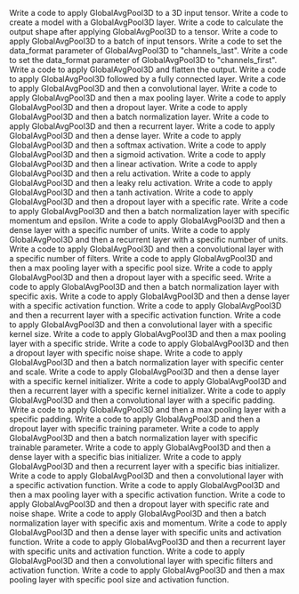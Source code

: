 Write a code to apply GlobalAvgPool3D to a 3D input tensor.
Write a code to create a model with a GlobalAvgPool3D layer.
Write a code to calculate the output shape after applying GlobalAvgPool3D to a tensor.
Write a code to apply GlobalAvgPool3D to a batch of input tensors.
Write a code to set the data_format parameter of GlobalAvgPool3D to "channels_last".
Write a code to set the data_format parameter of GlobalAvgPool3D to "channels_first".
Write a code to apply GlobalAvgPool3D and flatten the output.
Write a code to apply GlobalAvgPool3D followed by a fully connected layer.
Write a code to apply GlobalAvgPool3D and then a convolutional layer.
Write a code to apply GlobalAvgPool3D and then a max pooling layer.
Write a code to apply GlobalAvgPool3D and then a dropout layer.
Write a code to apply GlobalAvgPool3D and then a batch normalization layer.
Write a code to apply GlobalAvgPool3D and then a recurrent layer.
Write a code to apply GlobalAvgPool3D and then a dense layer.
Write a code to apply GlobalAvgPool3D and then a softmax activation.
Write a code to apply GlobalAvgPool3D and then a sigmoid activation.
Write a code to apply GlobalAvgPool3D and then a linear activation.
Write a code to apply GlobalAvgPool3D and then a relu activation.
Write a code to apply GlobalAvgPool3D and then a leaky relu activation.
Write a code to apply GlobalAvgPool3D and then a tanh activation.
Write a code to apply GlobalAvgPool3D and then a dropout layer with a specific rate.
Write a code to apply GlobalAvgPool3D and then a batch normalization layer with specific momentum and epsilon.
Write a code to apply GlobalAvgPool3D and then a dense layer with a specific number of units.
Write a code to apply GlobalAvgPool3D and then a recurrent layer with a specific number of units.
Write a code to apply GlobalAvgPool3D and then a convolutional layer with a specific number of filters.
Write a code to apply GlobalAvgPool3D and then a max pooling layer with a specific pool size.
Write a code to apply GlobalAvgPool3D and then a dropout layer with a specific seed.
Write a code to apply GlobalAvgPool3D and then a batch normalization layer with specific axis.
Write a code to apply GlobalAvgPool3D and then a dense layer with a specific activation function.
Write a code to apply GlobalAvgPool3D and then a recurrent layer with a specific activation function.
Write a code to apply GlobalAvgPool3D and then a convolutional layer with a specific kernel size.
Write a code to apply GlobalAvgPool3D and then a max pooling layer with a specific stride.
Write a code to apply GlobalAvgPool3D and then a dropout layer with specific noise shape.
Write a code to apply GlobalAvgPool3D and then a batch normalization layer with specific center and scale.
Write a code to apply GlobalAvgPool3D and then a dense layer with a specific kernel initializer.
Write a code to apply GlobalAvgPool3D and then a recurrent layer with a specific kernel initializer.
Write a code to apply GlobalAvgPool3D and then a convolutional layer with a specific padding.
Write a code to apply GlobalAvgPool3D and then a max pooling layer with a specific padding.
Write a code to apply GlobalAvgPool3D and then a dropout layer with specific training parameter.
Write a code to apply GlobalAvgPool3D and then a batch normalization layer with specific trainable parameter.
Write a code to apply GlobalAvgPool3D and then a dense layer with a specific bias initializer.
Write a code to apply GlobalAvgPool3D and then a recurrent layer with a specific bias initializer.
Write a code to apply GlobalAvgPool3D and then a convolutional layer with a specific activation function.
Write a code to apply GlobalAvgPool3D and then a max pooling layer with a specific activation function.
Write a code to apply GlobalAvgPool3D and then a dropout layer with specific rate and noise shape.
Write a code to apply GlobalAvgPool3D and then a batch normalization layer with specific axis and momentum.
Write a code to apply GlobalAvgPool3D and then a dense layer with specific units and activation function.
Write a code to apply GlobalAvgPool3D and then a recurrent layer with specific units and activation function.
Write a code to apply GlobalAvgPool3D and then a convolutional layer with specific filters and activation function.
Write a code to apply GlobalAvgPool3D and then a max pooling layer with specific pool size and activation function.